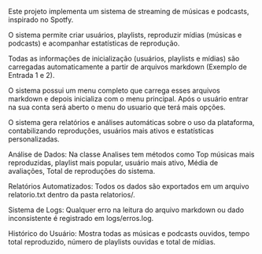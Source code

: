 Este projeto implementa um sistema de streaming de músicas e podcasts, inspirado no Spotfy.

O sistema permite criar usuários, playlists, reproduzir mídias (músicas e podcasts) e acompanhar estatísticas de reprodução.

Todas as informações de inicialização (usuários, playlists e mídias) são carregadas automaticamente a partir de arquivos markdown (Exemplo de Entrada 1 e 2).

O sistema possui um menu completo que carrega esses arquivos markdown e depois inicializa com o menu principal. Após o usuário entrar na sua conta será aberto o menu do usuario que terá mais opções. 

O sistema gera relatórios e análises automáticas sobre o uso da plataforma, contabilizando reproduções, usuários mais ativos e estatísticas personalizadas.

Análise de Dados: Na classe Analises tem métodos como Top músicas mais reproduzidas, playlist mais popular, usuário mais ativo, Média de avaliações, Total de reproduções do sistema.

Relatórios Automatizados: Todos os dados são exportados em um arquivo relatorio.txt dentro da pasta relatorios/.

Sistema de Logs: Qualquer erro na leitura do arquivo markdown ou dado inconsistente é registrado em logs/erros.log.

Histórico do Usuário: Mostra todas as músicas e podcasts ouvidos, tempo total reproduzido, número de playlists ouvidas e total de mídias.
